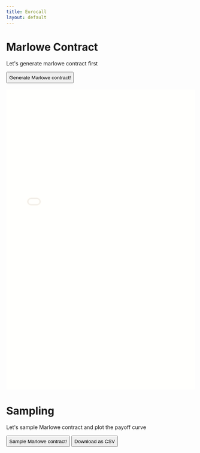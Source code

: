```yaml
---
title: Eurocall
layout: default
---
```


# Marlowe Contract

Let's generate marlowe contract first

<div id="generator"></div>
<button type="button" style="height: 30px" onclick="document.querySelector('#marlowe-frame').style = ''; window.api.injectMarloweContract({template: 'eurocall', terms: {}}); ">Generate Marlowe contract!</button>
<br/>
<br/>
<iframe src="./marlowe.html" title="Marlowe" height="800" width = "100%" id = "marlowe-frame" style = "filter: blur(1.5px) grayscale(80%) hue-rotate(30deg) sepia(10%); pointer-events: none" frameborder="no"></iframe>

# Sampling

Let's sample Marlowe contract and plot the payoff curve

<button type="button" style="height: 30px;" onclick="window.api.sampleMarloweContract(); ">Sample Marlowe contract!</button>
<button type="button" style="height: 30px;" onclick="window.api.sampleMarloweContract(); ">Download as CSV</button>